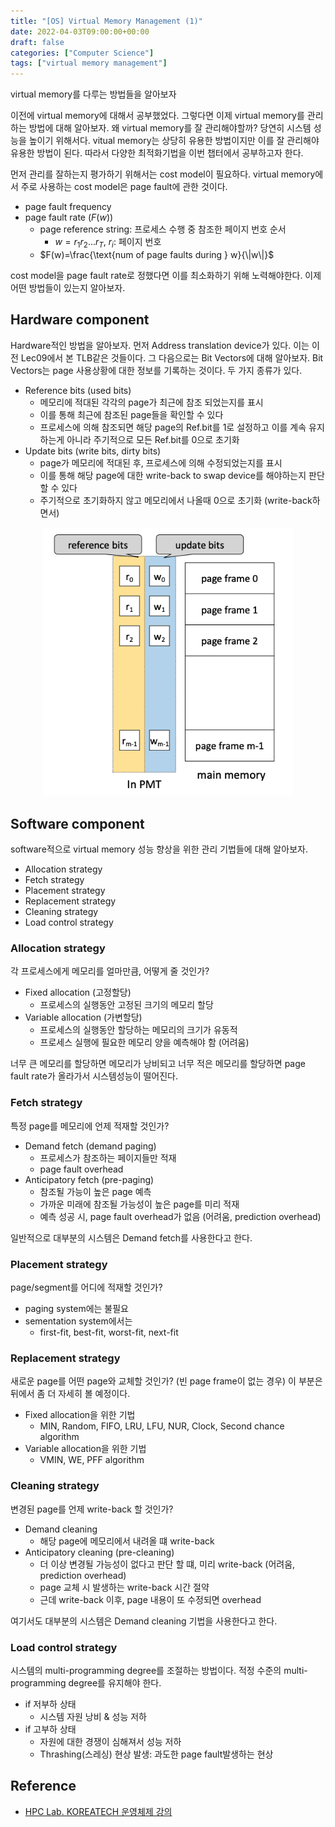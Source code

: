 ```yaml
---
title: "[OS] Virtual Memory Management (1)"
date: 2022-04-03T09:00:00+00:00
draft: false
categories: ["Computer Science"]
tags: ["virtual memory management"]
---
```


virtual memory를 다루는 방법들을 알아보자

<!--more-->
이전에 virtual memory에 대해서 공부했었다. 그렇다면 이제 virtual memory를 관리하는 방법에 대해 알아보자. 왜 virtual memory를 잘 관리해야할까? 당연히 시스템 성능을 높이기 위해서다. vitual memory는 상당히 유용한 방법이지만 이를 잘 관리해야 유용한 방법이 된다. 따라서 다양한 최적화기법을 이번 챕터에서 공부하고자 한다.

먼저 관리를 잘하는지 평가하기 위해서는 cost model이 필요하다. virtual memory에서 주로 사용하는 cost model은 page fault에 관한 것이다.
- page fault frequency
- page fault rate ($F(w)$)
    - page reference string: 프로세스 수행 중 참조한 페이지 번호 순서
      - $w = r_1 r_2...r_T$, $r_i$: 페이지 번호
    - $F(w)=\frac{\text{num of page faults during } w}{\|w\|}$

cost model을 page fault rate로 정했다면 이를 최소화하기 위해 노력해야한다. 이제 어떤 방법들이 있는지 알아보자.

## Hardware component
Hardware적인 방법을 알아보자. 먼저 Address translation device가 있다. 이는 이전 Lec09에서 본 TLB같은 것들이다. 그 다음으로는 Bit Vectors에 대해 알아보자. Bit Vectors는 page 사용상황에 대한 정보를 기록하는 것이다. 두 가지 종류가 있다.
- Reference bits (used bits)
  - 메모리에 적대된 각각의 page가 최근에 참조 되었는지를 표시
  - 이를 통해 최근에 참조된 page들을 확인할 수 있다
  - 프로세스에 의해 참조되면 해당 page의 Ref.bit를 1로 설정하고 이를 계속 유지하는게 아니라 주기적으로 모든 Ref.bit를 0으로 초기화
- Update bits (write bits, dirty bits)
  - page가 메모리에 적대된 후, 프로세스에 의해 수정되었는지를 표시
  - 이를 통해 해당 page에 대한 write-back to swap device를 해야하는지 판단할 수 있다
  - 주기적으로 초기화하지 않고 메모리에서 나올때 0으로 초기화 (write-back하면서)

<center>
    <img src="https://github.com/minsoo9506/blog/blob/master/static/blog-imgs/os_Lec10_01.png?raw=true"  width="400">
</center>

## Software component
software적으로 virtual memory 성능 향상을 위한 관리 기법들에 대해 알아보자.
- Allocation strategy
- Fetch strategy
- Placement strategy
- Replacement strategy
- Cleaning strategy
- Load control strategy

### Allocation strategy
각 프로세스에게 메모리를 얼마만큼, 어떻게 줄 것인가?
- Fixed allocation (고정할당)
  - 프로세스의 실행동안 고정된 크기의 메모리 할당
- Variable allocation (가변할당)
  - 프로세스의 실행동안 할당하는 메모리의 크기가 유동적
  - 프로세스 실행에 필요한 메모리 양을 예측해야 함 (어려움)

너무 큰 메모리를 할당하면 메모리가 낭비되고 너무 적은 메모리를 할당하면 page fault rate가 올라가서 시스템성능이 떨어진다.

### Fetch strategy
특정 page를 메모리에 언제 적재할 것인가?
- Demand fetch (demand paging)
  - 프로세스가 참조하는 페이지들만 적재
  - page fault overhead
- Anticipatory fetch (pre-paging)
  - 참조될 가능이 높은 page 예측
  - 가까운 미래에 참조될 가능성이 높은 page를 미리 적재
  - 예측 성공 시, page fault overhead가 없음 (어려움, prediction overhead)

일반적으로 대부분의 시스템은 Demand fetch를 사용한다고 한다.

### Placement strategy
page/segment를 어디에 적재할 것인가?
- paging system에는 불필요
- sementation system에서는
  - first-fit, best-fit, worst-fit, next-fit

### Replacement strategy
새로운 page를 어떤 page와 교체할 것인가? (빈 page frame이 없는 경우) 이 부분은 뒤에서 좀 더 자세히 볼 예정이다.
- Fixed allocation을 위한 기법
  - MIN, Random, FIFO, LRU, LFU, NUR, Clock, Second chance algorithm
- Variable allocation을 위한 기법
  - VMIN, WE, PFF algorithm

### Cleaning strategy
변경된 page를 언제 write-back 할 것인가?
- Demand cleaning
  - 해당 page에 메모리에서 내려올 떄 write-back
- Anticipatory cleaning (pre-cleaning)
  - 더 이상 변경될 가능성이 없다고 판단 할 떄, 미리 write-back (어려움, prediction overhead)
  - page 교체 시 발생하는 write-back 시간 절약
  - 근데 write-back 이후, page 내용이 또 수정되면 overhead

여기서도 대부분의 시스템은 Demand cleaning 기법을 사용한다고 한다.

### Load control strategy
시스템의 multi-programming degree를 조절하는 방법이다. 적정 수준의 multi-programming degree를 유지해야 한다.
- if 저부하 상태
  - 시스템 자원 낭비 & 성능 저하
- if 고부하 상태
  - 자원에 대한 경쟁이 심해져서 성능 저하
  - Thrashing(스레싱) 현상 발생: 과도한 page fault발생하는 현상

## Reference
- [HPC Lab. KOREATECH 운영체제 강의](https://www.youtube.com/playlist?list=PLBrGAFAIyf5rby7QylRc6JxU5lzQ9c4tN)